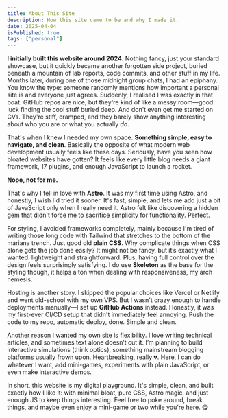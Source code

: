 ```yaml
---
title: About This Site  
description: How this site came to be and why I made it.
date: 2025-04-04  
isPublished: true
tags: ["personal"]
---
```


**I initially built this website around 2024**. Nothing fancy, just your standard showcase, but it quickly became another forgotten side project, buried beneath a mountain of lab reports, code commits, and other stuff in my life. Months later, during one of those midnight group chats, I had an epiphany. You know the type: someone randomly mentions how important a personal site is and everyone just agrees. Suddenly, I realised I was exactly in that boat. GitHub repos are nice, but they're kind of like a messy room—good luck finding the cool stuff buried deep. And don't even get me started on CVs. They're stiff, cramped, and they barely show anything interesting about who you are or what you actually *do*.

That's when I knew I needed my own space. **Something simple, easy to navigate, and clean**. Basically the opposite of what modern web development usually feels like these days. Seriously, have you seen how bloated websites have gotten? It feels like every little blog needs a giant framework, 17 plugins, and enough JavaScript to launch a rocket.

**Nope, not for me.**

That's why I fell in love with **Astro**. It was my first time using Astro, and honestly, I wish I'd tried it sooner. It's fast, simple, and lets me add just a bit of JavaScript only when I really need it. Astro felt like discovering a hidden gem that didn't force me to sacrifice simplicity for functionality. Perfect.

For styling, I avoided frameworks completely, mainly because I'm tired of writing those long code with Tailwind that stretches to the bottom of the mariana trench. Just good old **plain CSS**. Why complicate things when CSS alone gets the job done easily? It might not be fancy, but it’s exactly what I wanted: lightweight and straightforward. Plus, having full control over the design feels surprisingly satisfying. I do use **Skeleton** as the base for the styling though, it helps a ton when dealing with responsiveness, my arch nemesis.

Hosting is another story. I skipped the popular choices like Vercel or Netlify and went old-school with my own VPS. But I wasn't crazy enough to handle deployments manually—I set up **GitHub Actions** instead. Honestly, it was my first-ever CI/CD setup that didn't immediately feel annoying. Push the code to my repo, automatic deploy, done. Simple and clean.

Another reason I wanted my own site is flexibility. I love writing technical articles, and sometimes text alone doesn’t cut it. I’m planning to build interactive simulations (think optics), something mainstream blogging platforms usually frown upon. Heartbreaking, really 💔. Here, I can do whatever I want, add mini-games, experiments with plain JavaScript, or even make interactive demos.

In short, this website is my digital playground. It's simple, clean, and built exactly how I like it: with minimal bloat, pure CSS, Astro magic, and just enough JS to keep things interesting. Feel free to poke around, break things, and maybe even enjoy a mini-game or two while you're here. 😋
